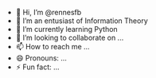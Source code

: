 - 👋 Hi, I’m @rennesfb
- 👀 I’m an entusiast of Information Theory
- 🌱 I’m currently learning Python 
- 💞️ I’m looking to collaborate on ...
- 📫 How to reach me ...
- 😄 Pronouns: ...
- ⚡ Fun fact: ...

<!---
rennesfb/rennesfb is a ✨ special ✨ repository because its `README.md` (this file) appears on your GitHub profile.
You can click the Preview link to take a look at your changes.
--->
